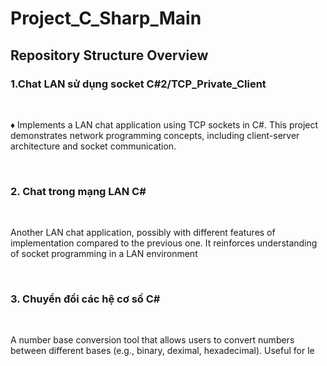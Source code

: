 # Project_C_Sharp_Main
<h2>Repository Structure Overview</h2>

<h3>1.Chat LAN sử dụng socket C#2/TCP_Private_Client</h3>
<br>
<p>♦ Implements a LAN chat application using TCP sockets in C#. This project demonstrates network programming concepts, including client-server architecture and socket communication.</p>
<br>
<h3>2. Chat trong mạng LAN C#</h3>
<br>
<p>Another LAN chat application, possibly with different features of implementation compared to the previous one. It reinforces understanding of socket programming in a LAN environment</p>
<br>
<h3>3. Chuyển đổi các hệ cơ số C#</h3>
<br>
<p>A number base conversion tool that allows users to convert numbers between different bases (e.g., binary, deximal, hexadecimal). Useful for le
